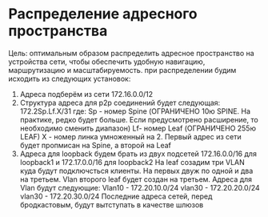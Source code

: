 # Распределение адресного пространства
Цель: оптимальным образом распределить адресное пространство на устройства сети, чтобы обеспечить удобную навигацию, маршрутизацию и масштабируемость.
при распределении будим исходить из следующих установок:
1. Адреса подберём из сети 172.16.0.0/12
2. Структура адреса для p2p соединений будет следующая: 172.2Sp.Lf.X/31
где:
Sp - номер Spine (ОГРАНИЧЕНО 10ю SPINE. На практике, редко будет больше. Если предусмотрено расширение, то необходимо сменить диапазон)
Lf- номер Leaf (ОГРАНИЧЕНО 255ю LEAF)
X - номер линка умноженный на 2. Первый адрес из сети будет пропмисан на Spine, а второй на Leaf
3. Адреса для loopback будем брать из двух подсетей 172.16.0.0/16 для loopback1 и 172.17.0.0/16 для loopback2
На leaf созадим три VLAN куда будут подключсться клиенты. На первых двуж по одной и два на третьем. Vlan второго leaf будет создан на третьем. 
Адреса для Vlan будут следующие:
Vlan10 - 172.20.10.0/24
vlan30 - 172.20.20.0/24
vlan30 - 172.20.30.0/24
Последние адреса сетей, перед бродкастовым, будут вытступать в качестве шлюзов